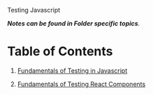 Testing Javascript

**_Notes can be found in Folder specific topics_**.

<!-- START doctoc  -->
<!-- END doctoc -->

# Table of Contents

1. [Fundamentals of Testing in Javascript](./fundamentals_of_testing)

2. [Fundamentals of Testing React Components](./Testing_React_Components_Basic)
